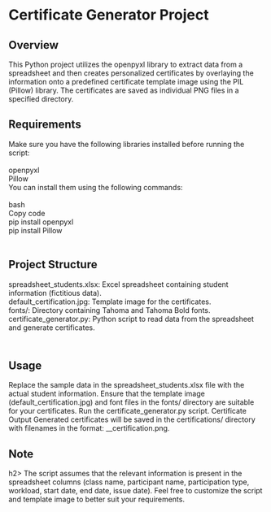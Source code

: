 <h1>Certificate Generator Project</h1>
<h2>Overview<br></h2>
This Python project utilizes the openpyxl library to extract data from a spreadsheet and then creates personalized certificates by overlaying the information onto a predefined certificate template image using the PIL (Pillow) library. The certificates are saved as individual PNG files in a specified directory.

<h2>Requirements<br></h2>
Make sure you have the following libraries installed before running the script:<br>
<br>
openpyxl<br>
Pillow<br>
You can install them using the following commands:<br>
<br>
bash<br>
Copy code<br>
pip install openpyxl<br>
pip install Pillow<br>
<br>
<h2>Project Structure<br></h2>

spreadsheet_students.xlsx: Excel spreadsheet containing student information (fictitious data).<br>
default_certification.jpg: Template image for the certificates.<br>
fonts/: Directory containing Tahoma and Tahoma Bold fonts.<br>
certificate_generator.py: Python script to read data from the spreadsheet and generate certificates.

<h2><br>Usage<br></h2>
Replace the sample data in the spreadsheet_students.xlsx file with the actual student information.
Ensure that the template image (default_certification.jpg) and font files in the fonts/ directory are suitable for your certificates.
Run the certificate_generator.py script.
Certificate Output
Generated certificates will be saved in the certifications/ directory with filenames in the format: <index>_<participant_name>_certification.png.

<h2>Note</h2>h2>
The script assumes that the relevant information is present in the spreadsheet columns (class name, participant name, participation type, workload, start date, end date, issue date).
Feel free to customize the script and template image to better suit your requirements.
